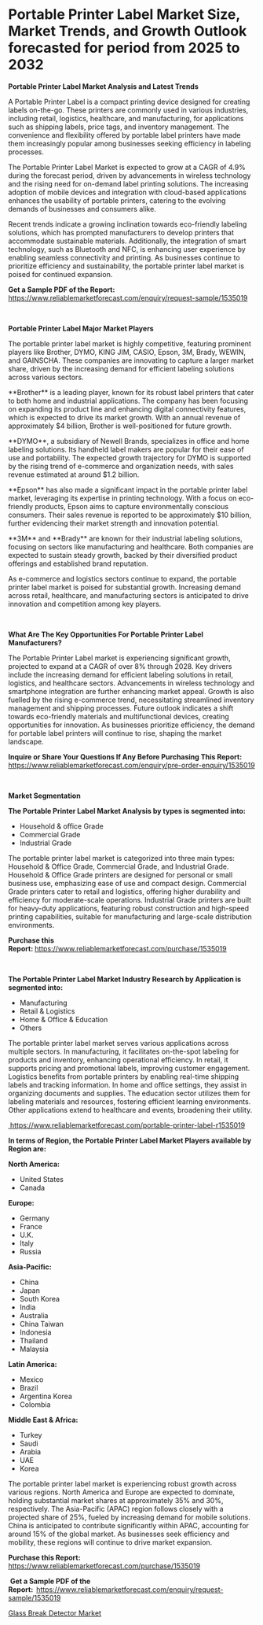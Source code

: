 <p><h1>Portable Printer Label Market Size, Market Trends, and Growth Outlook forecasted for period from 2025 to 2032</h1></p><p><strong>Portable Printer Label Market Analysis and Latest Trends</strong></p>
<p><p>A Portable Printer Label is a compact printing device designed for creating labels on-the-go. These printers are commonly used in various industries, including retail, logistics, healthcare, and manufacturing, for applications such as shipping labels, price tags, and inventory management. The convenience and flexibility offered by portable label printers have made them increasingly popular among businesses seeking efficiency in labeling processes.</p><p>The Portable Printer Label Market is expected to grow at a CAGR of 4.9% during the forecast period, driven by advancements in wireless technology and the rising need for on-demand label printing solutions. The increasing adoption of mobile devices and integration with cloud-based applications enhances the usability of portable printers, catering to the evolving demands of businesses and consumers alike.</p><p>Recent trends indicate a growing inclination towards eco-friendly labeling solutions, which has prompted manufacturers to develop printers that accommodate sustainable materials. Additionally, the integration of smart technology, such as Bluetooth and NFC, is enhancing user experience by enabling seamless connectivity and printing. As businesses continue to prioritize efficiency and sustainability, the portable printer label market is poised for continued expansion.</p></p>
<p><strong>Get a Sample PDF of the Report:&nbsp;</strong> <a href="https://www.reliablemarketforecast.com/enquiry/request-sample/1535019?utm_campaign=1097&utm_medium=2&utm_source=Github&utm_content=ia&utm_term=17022025&utm_id=portable-printer-label">https://www.reliablemarketforecast.com/enquiry/request-sample/1535019</a></p>
<p>&nbsp;</p>
<p><strong>Portable Printer Label Major Market Players</strong></p>
<p><p>The portable printer label market is highly competitive, featuring prominent players like Brother, DYMO, KING JIM, CASIO, Epson, 3M, Brady, WEWIN, and GAINSCHA. These companies are innovating to capture a larger market share, driven by the increasing demand for efficient labeling solutions across various sectors.</p><p>**Brother** is a leading player, known for its robust label printers that cater to both home and industrial applications. The company has been focusing on expanding its product line and enhancing digital connectivity features, which is expected to drive its market growth. With an annual revenue of approximately $4 billion, Brother is well-positioned for future growth.</p><p>**DYMO**, a subsidiary of Newell Brands, specializes in office and home labeling solutions. Its handheld label makers are popular for their ease of use and portability. The expected growth trajectory for DYMO is supported by the rising trend of e-commerce and organization needs, with sales revenue estimated at around $1.2 billion.</p><p>**Epson** has also made a significant impact in the portable printer label market, leveraging its expertise in printing technology. With a focus on eco-friendly products, Epson aims to capture environmentally conscious consumers. Their sales revenue is reported to be approximately $10 billion, further evidencing their market strength and innovation potential.</p><p>**3M** and **Brady** are known for their industrial labeling solutions, focusing on sectors like manufacturing and healthcare. Both companies are expected to sustain steady growth, backed by their diversified product offerings and established brand reputation.</p><p>As e-commerce and logistics sectors continue to expand, the portable printer label market is poised for substantial growth. Increasing demand across retail, healthcare, and manufacturing sectors is anticipated to drive innovation and competition among key players.</p></p>
<p>&nbsp;</p>
<p><strong>What Are The Key Opportunities For Portable Printer Label Manufacturers?</strong></p>
<p><p>The Portable Printer Label market is experiencing significant growth, projected to expand at a CAGR of over 8% through 2028. Key drivers include the increasing demand for efficient labeling solutions in retail, logistics, and healthcare sectors. Advancements in wireless technology and smartphone integration are further enhancing market appeal. Growth is also fuelled by the rising e-commerce trend, necessitating streamlined inventory management and shipping processes. Future outlook indicates a shift towards eco-friendly materials and multifunctional devices, creating opportunities for innovation. As businesses prioritize efficiency, the demand for portable label printers will continue to rise, shaping the market landscape.</p></p>
<p><strong>Inquire or Share Your Questions If Any Before Purchasing This Report:</strong> <a href="https://www.reliablemarketforecast.com/enquiry/pre-order-enquiry/1535019?utm_campaign=1097&utm_medium=2&utm_source=Github&utm_content=ia&utm_term=17022025&utm_id=portable-printer-label">https://www.reliablemarketforecast.com/enquiry/pre-order-enquiry/1535019</a></p>
<p>&nbsp;</p>
<p><strong>Market Segmentation</strong></p>
<p><strong>The Portable Printer Label Market Analysis by types is segmented into:</strong></p>
<p><ul><li>Household & office Grade</li><li>Commercial Grade</li><li>Industrial Grade</li></ul></p>
<p><p>The portable printer label market is categorized into three main types: Household & Office Grade, Commercial Grade, and Industrial Grade. Household & Office Grade printers are designed for personal or small business use, emphasizing ease of use and compact design. Commercial Grade printers cater to retail and logistics, offering higher durability and efficiency for moderate-scale operations. Industrial Grade printers are built for heavy-duty applications, featuring robust construction and high-speed printing capabilities, suitable for manufacturing and large-scale distribution environments.</p></p>
<p><strong>Purchase this Report:&nbsp;</strong><a href="https://www.reliablemarketforecast.com/purchase/1535019?utm_campaign=1097&utm_medium=2&utm_source=Github&utm_content=ia&utm_term=17022025&utm_id=portable-printer-label">https://www.reliablemarketforecast.com/purchase/1535019</a></p>
<p>&nbsp;</p>
<p><strong>The Portable Printer Label Market Industry Research by Application is segmented into:</strong></p>
<p><ul><li>Manufacturing</li><li>Retail & Logistics</li><li>Home & Office & Education</li><li>Others</li></ul></p>
<p><p>The portable printer label market serves various applications across multiple sectors. In manufacturing, it facilitates on-the-spot labeling for products and inventory, enhancing operational efficiency. In retail, it supports pricing and promotional labels, improving customer engagement. Logistics benefits from portable printers by enabling real-time shipping labels and tracking information. In home and office settings, they assist in organizing documents and supplies. The education sector utilizes them for labeling materials and resources, fostering efficient learning environments. Other applications extend to healthcare and events, broadening their utility.</p></p>
<p><a href="https://www.reliablemarketforecast.com/portable-printer-label-r1535019?utm_campaign=1097&utm_medium=2&utm_source=Github&utm_content=ia&utm_term=17022025&utm_id=portable-printer-label">&nbsp;https://www.reliablemarketforecast.com/portable-printer-label-r1535019</a></p>
<p><strong>In terms of Region, the Portable Printer Label Market Players available by Region are:</strong></p>
<p>
    <p> <strong> North America: </strong>
        <ul>
            <li>United States</li>
            <li>Canada</li>
        </ul>
        </p> 
    <p> <strong> Europe: </strong>
        <ul>
            <li>Germany</li>
            <li>France</li>
            <li>U.K.</li>
            <li>Italy</li>
            <li>Russia</li>
        </ul>
        </p> 
    <p> <strong> Asia-Pacific: </strong>
        <ul>
            <li>China</li>
            <li>Japan</li>
            <li>South Korea</li>
            <li>India</li>
            <li>Australia</li>
            <li>China Taiwan</li>
            <li>Indonesia</li>
            <li>Thailand</li>
            <li>Malaysia</li>
        </ul>
        </p> 
    <p> <strong> Latin America: </strong>
        <ul>
            <li>Mexico</li>
            <li>Brazil</li>
            <li>Argentina Korea</li>
            <li>Colombia</li>
        </ul>
        </p> 
    <p> <strong> Middle East & Africa: </strong>
        <ul>
            <li>Turkey</li>
            <li>Saudi</li>
            <li>Arabia</li>
            <li>UAE</li>
            <li>Korea</li>
        </ul>
    </p>
    </p>
<p><p>The portable printer label market is experiencing robust growth across various regions. North America and Europe are expected to dominate, holding substantial market shares at approximately 35% and 30%, respectively. The Asia-Pacific (APAC) region follows closely with a projected share of 25%, fueled by increasing demand for mobile solutions. China is anticipated to contribute significantly within APAC, accounting for around 15% of the global market. As businesses seek efficiency and mobility, these regions will continue to drive market expansion.</p></p>
<p><strong>Purchase this Report: </strong><a href="https://www.reliablemarketforecast.com/purchase/1535019?utm_campaign=1097&utm_medium=2&utm_source=Github&utm_content=ia&utm_term=17022025&utm_id=portable-printer-label">https://www.reliablemarketforecast.com/purchase/1535019</a></p>
<p>&nbsp;<strong>Get a Sample PDF of the Report:&nbsp;&nbsp;</strong><a href="https://www.reliablemarketforecast.com/enquiry/request-sample/1535019?utm_campaign=1097&utm_medium=2&utm_source=Github&utm_content=ia&utm_term=17022025&utm_id=portable-printer-label">https://www.reliablemarketforecast.com/enquiry/request-sample/1535019</a></p>
<p><strong></strong></p>
<p><p><a href="https://github.com/castoriffic/Market-Research-Report-List-5/blob/main/glass-break-detector-market.md?utm_campaign=1097&utm_medium=2&utm_source=Github&utm_content=ia&utm_term=17022025&utm_id=portable-printer-label">Glass Break Detector Market</a></p></p>